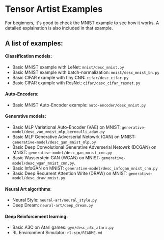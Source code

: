 # Tensor Artist Examples

For beginners, it's good to check the MNIST example to see how it works. A detailed explaination is also included in
that example.

## A list of examples:

#### Classification models:
+ Basic MNIST example with LeNet: `mnist/desc_mnist.py`
+ Basic MNIST example with batch-normalization: `mnist/desc_mnist_bn.py`
+ Basic CIFAR example with tiny CNN: `cifar/desc_cifar.py`
+ Basic CIFAR example with ResNet: `cifar/desc_cifar_resnet.py`

#### Auto-Encoders:
+ Basic MNIST Auto-Encoder example: `auto-encoder/desc_mnist.py`

#### Generative models:
+ Basic MLP Variational Auto-Encoder (VAE) on MNIST: `generative-model/desc_vae_mnist_mlp_bernoulli_adam.py`
+ Basic MLP Generative Adverserial Netowrk (GAN) on MNIST: `generative-model/desc_gan_mnist_mlp.py`
+ Basic Deep Convolutional Generative Adverserial Netowrk (DCGAN) on MNIST: `generative-model/desc_gan_mnist_cnn.py`
+ Basic Wasserstein GAN (WGAN) on MNIST: `generative-model/desc_wgan_mnist_cnn.py`.
+ Basic InfoGAN on MNIST: `generative-model/desc_infogan_mnist_cnn.py`
+ Basic Deep Recurrent Attention Write (DRAW) on MNIST: `generative-model/desc_draw_mnist.py`

#### Neural Art algorithms:
+ Neural Style: `neural-art/neural_style.py`
+ Deep Dream: `neural-art/deep_dream.py`

#### Deep Reinforcement learning:
+ Basic A3C on Atari games: `gym/desc_a3c_atari.py`
+ RL Environment Simulator: `rl-sim/README.md`

